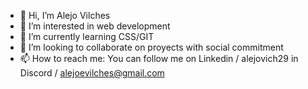 - 👋 Hi, I’m Alejo Vilches
- 👀 I’m interested in web development
- 🌱 I’m currently learning CSS/GIT
- 💞️ I’m looking to collaborate on proyects with social commitment
- 📫 How to reach me: You can follow me on Linkedin / alejovich29 in Discord / alejoevilches@gmail.com

<!---
alejoevilches/alejoevilches is a ✨ special ✨ repository because its `README.md` (this file) appears on your GitHub profile.
You can click the Preview link to take a look at your changes.
--->
